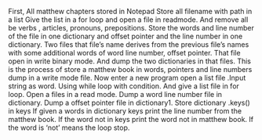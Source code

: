 First, All matthew chapters stored in Notepad
Store all filename with path in a list
Give the list in a for loop and open a file in readmode.
And remove all be verbs , articles, pronouns, prepositions.
Store the words and line number of the file in one dictionary and offset pointer and the line number in one dictionary.
Two files that file’s name derives from the previous file’s names with some additional words of word line number, offset pointer. That file open in write binary mode. And dump the two dictionaries in that files.
This is the process of  store a matthew book in words, pointers and line numbers dump in a write mode file.
Now enter a new program open a list file .Input string as word.
Using while loop  with condition. And give a list file in for loop.
Open a files in a read mode.
Dump a word line number file in dictionary.
Dump a offset pointer file in dictionary1.
Store dictionary .keys() in keys
If given a words in dictionary keys print the line number from the matthew book.
If the word not in keys print the word not in matthew book.
If  the word is ‘not’ means the loop stop.

